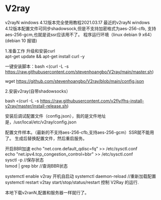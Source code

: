 # V2ray
v2rayN windows 4.12版本完全使用教程2021.03.17
最近的v2rayN windows 4.12版本配置文件可同步shadowsock,但是不支持加密格式为aes-256-cfb, 支持 aes-256-gcm,也就是说ssr应该用不了。
程序运行环境（linux debian 9 x64）(debian 10 报错)

1.准备工作 升级和安装curl </br>
apt-get update && apt-get install curl -y </br>

一键安装脚本：bash <(curl -L -s https://raw.githubusercontent.com/stevenhoangbo/V2ray/main/master.sh) </br>

wget https://github.com/stevenhoangbo/V2ray/blob/main/config.json </br>

2.安装v2ray(自带shadowsocks）

bash <(curl -L -s https://raw.githubusercontent.com/v2fly/fhs-install-v2ray/master/install-release.sh)

安装后调试配置文件（config.json），我的是文件地址是，/usr/local/etc/v2ray/config.json

配置文件样本。（最新的不支持aes-256-cfb,支持aes-256-gcm）SSR就不能用了。
生成后替换配置文件，然后重启服务。

开启BBR加速
echo "net.core.default_qdisc=fq" >> /etc/sysctl.conf </br>
echo "net.ipv4.tcp_congestion_control=bbr" >> /etc/sysctl.conf </br>
sysctl -p  //保存状态 </br>
lsmod | grep bbr //查询BBR状态 </br>

systemctl enable v2ray   开机自启动
systemctl daemon-reload  //重新加载配置
systemctl restart v2tay start/stop/status/restart 控制 V2Ray 的运行.

本地下载v2ranN,配置和服务器一样就行了。
